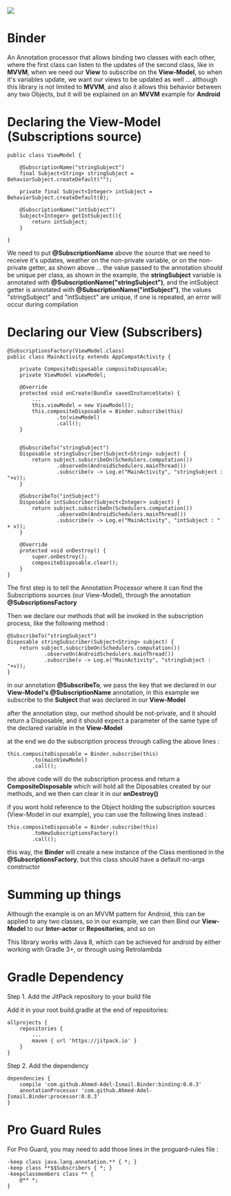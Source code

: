 [![](https://jitpack.io/v/Ahmed-Adel-Ismail/Binder.svg)](https://jitpack.io/#Ahmed-Adel-Ismail/Binder)

# Binder
An Annotation processor that allows binding two classes with each other, where the first class can listen to the updates of the second class, like in <b>MVVM</b>, when we need our <b>View</b> to subscribe on the <b>View-Model</b>, so when it's variables update, we want our views to be updated as well ... although this library is not limited to <b>MVVM</b>, and also it allows this behavior between any two Objects, but it will be explained on an <b>MVVM</b> example for <b>Android</b> 

# Declaring the View-Model (Subscriptions source)

    public class ViewModel {

        @SubscriptionName("stringSubject")
        final Subject<String> stringSubject = BehaviorSubject.createDefault("");
        
        private final Subject<Integer> intSubject = BehaviorSubject.createDefault(0);

        @SubscriptionName("intSubject")
        Subject<Integer> getIntSubject(){
            return intSubject;
        }

    }

We need to put <b>@SubscriptionName</b> above the source that we need to receive it's updates, weather on the non-private variable, or on the non-private getter, as shown above ... the value passed to the annotation should be unique per class, as shown in the example, the <b>stringSubject</b> variable is annotated with <b>@SubscriptionName("stringSubject")</b>, and the intSubject getter is annotated with <b>@SubscriptionName("intSubject")</b>, the values "stringSubject" and "intSubject" are unique, if one is repeated, an error will occur during compilation

# Declaring our View (Subscribers)

    @SubscriptionsFactory(ViewModel.class)
    public class MainActivity extends AppCompatActivity {

        private CompositeDisposable compositeDisposable;
        private ViewModel viewModel;

        @Override
        protected void onCreate(Bundle savedInstanceState) {
            ...
            this.viewModel = new ViewModel();
            this.compositeDisposable = Binder.subscribe(this)
                    .to(viewModel)
                    .call();
        }


        @SubscribeTo("stringSubject")
        Disposable stringSubscriber(Subject<String> subject) {
            return subject.subscribeOn(Schedulers.computation())
                    .observeOn(AndroidSchedulers.mainThread())
                    .subscribe(v -> Log.e("MainActivity", "stringSubject : "+v));
        }

        @SubscribeTo("intSubject")
        Disposable intSubscriber(Subject<Integer> subject) {
            return subject.subscribeOn(Schedulers.computation())
                    .observeOn(AndroidSchedulers.mainThread())
                    .subscribe(v -> Log.e("MainActivity", "intSubject : " + v));
        }

        @Override
        protected void onDestroy() {
            super.onDestroy();
            compositeDisposable.clear();
        }
    }

The first step is to tell the Annotation Processor where it can find the Subscriptions sources (our View-Model), through the annotation <b>@SubscriptionsFactory</b>

Then we declare our methods that will be invoked in the subscription process, like the following method :

    @SubscribeTo("stringSubject")
    Disposable stringSubscriber(Subject<String> subject) {
        return subject.subscribeOn(Schedulers.computation())
                .observeOn(AndroidSchedulers.mainThread())
                .subscribe(v -> Log.e("MainActivity", "stringSubject : "+v));
    }
    
in our annotation <b>@SubscribeTo</b>, we pass the key that we declared in our <b>View-Model's @SubscriptionName</b> annotation, in this example we subscribe to the <b>Subject<String></b> that was declared in our <b>View-Model</b>
    
after the annotation step, our method should be not-private, and it should return a Disposable, and it should expect a parameter of the same type of the declared variable in the <b>View-Model</b>

at the end we do the subscription process through calling the above lines :

    this.compositeDisposable = Binder.subscribe(this)
            .to(mainViewModel)
            .call();

the above code will do the subscription process and return a <b>CompositeDisposable</b> which will hold all the Diposables created by our methods, and we then can clear it in our <b>onDestroy()</b>

if you wont hold reference to the Object holding the subscription sources (View-Model in our example), you can use the following lines instead :

    this.compositeDisposable = Binder.subscribe(this)
            .toNewSubscriptionsFactory()
            .call();

this way, the <b>Binder</b> will create a new instance of the Class mentioned in the <b>@SubscriptionsFactory</b>, but this class should have a default no-args constructor

# Summing up things

Although the example is on an MVVM pattern for Android, this can be applied to any two classes, so in our example, we can then Bind our <b>View-Model</b> to our <b>Inter-actor</b> or <b>Repositories</b>, and so on
    
This library works with Java 8, which can be achieved for android by either working with Gradle 3+, or through using Retrolambda

# Gradle Dependency

Step 1. Add the JitPack repository to your build file

Add it in your root build.gradle at the end of repositories:

	allprojects {
		repositories {
			...
			maven { url 'https://jitpack.io' }
		}
	}

Step 2. Add the dependency

	dependencies {
	    compile 'com.github.Ahmed-Adel-Ismail.Binder:binding:0.0.3'
        annotationProcessor 'com.github.Ahmed-Adel-Ismail.Binder:processor:0.0.3'
	}
	
# Pro Guard Rules 

For Pro Guard, you may need to add those lines in the proguard-rules file :
	
	-keep class java.lang.annotation.** { *; }
	-keep class **$$Subscribers { *; }
	-keepclassmembers class ** {
  		@** *;
	}
	
